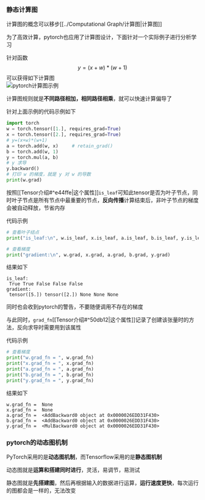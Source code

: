 ### 静态计算图
计算图的概念可以移步[[../Computational Graph/计算图|计算图]]

为了高效计算，pytorch也应用了计算图设计，下面针对一个实际例子进行分析学习

针对函数$$y=(x+w)*(w+1)$$可以获得如下计算图<br>
![pytorch计算图示例](../Excalidraw/pytorch计算图示例)

计算图规则就是**不同路径相加，相同路径相乘**，就可以快速计算偏导了

针对上面示例的代码示例如下
```python
import torch
w = torch.tensor([1.], requires_grad=True)
x = torch.tensor([2.], requires_grad=True)
# y=(x+w)*(w+1)
a = torch.add(w, x)     # retain_grad()
b = torch.add(w, 1)
y = torch.mul(a, b)
# y 求导
y.backward()
# 打印 w 的梯度，就是 y 对 w 的导数
print(w.grad)
```

按照[[Tensor介绍#^e44ffe|这个属性]]`is_leaf`可知此tensor是否为叶子节点，同时叶子节点是所有节点中最重要的节点，**反向传播**计算结束后，非叶子节点的梯度会被自动释放，节省内存

代码示例
```python
# 查看叶子结点
print("is_leaf:\n", w.is_leaf, x.is_leaf, a.is_leaf, b.is_leaf, y.is_leaf)

# 查看梯度
print("gradient:\n", w.grad, x.grad, a.grad, b.grad, y.grad)
```

结果如下
```text
is_leaf:
 True True False False False
gradient:
 tensor([5.]) tensor([2.]) None None None
```

同时也会收到pytorch的警告，不要随便调用不存在的梯度

与此同时，`grad_fn`[[Tensor介绍#^50db12|这个属性]]记录了创建该张量时的方法，反向求导时需要用到该属性

代码示例
```python
# 查看梯度
print("w.grad_fn = ", w.grad_fn)
print("x.grad_fn = ", x.grad_fn)
print("a.grad_fn = ", a.grad_fn)
print("b.grad_fn = ", b.grad_fn)
print("y.grad_fn = ", y.grad_fn)
```

结果如下
```text
w.grad_fn =  None
x.grad_fn =  None
a.grad_fn =  <AddBackward0 object at 0x0000026EDD31F430>
b.grad_fn =  <AddBackward0 object at 0x0000026EDD31F430>
y.grad_fn =  <MulBackward0 object at 0x0000026EDD31F430>
```

### pytorch的动态图机制
PyTorch采用的是**动态图机制**，而Tensorflow采用的是**静态图机制**

动态图就是**运算和搭建同时进行**，灵活，易调节，易测试

静态图就是**先搭建图**，然后再根据输入的数据进行运算，**运行速度更快**，每次运行的图都会是一样的，无法改变

